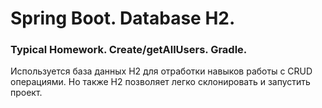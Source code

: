 # Spring Boot. Database H2.

### Typical Homework. Create/getAllUsers. Gradle.

Используется база данных H2 для отработки навыков работы с CRUD операциями. Но также H2 позволяет легко склонировать и запустить проект.